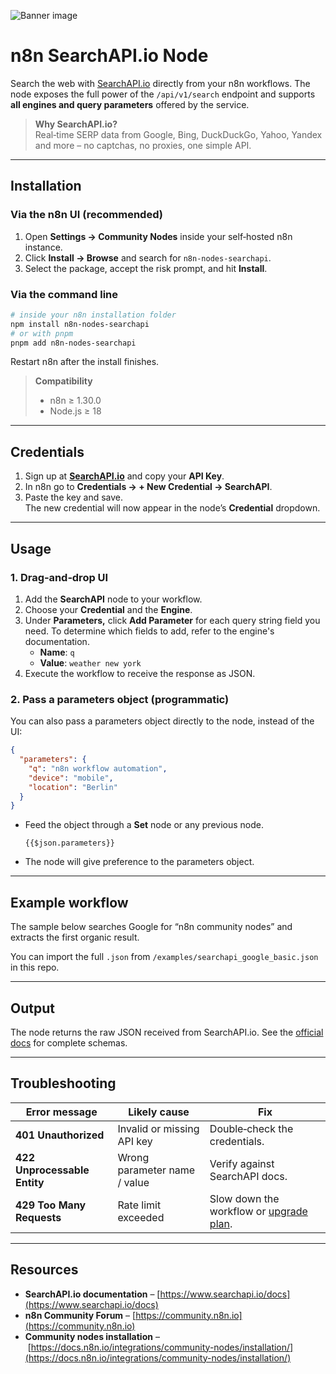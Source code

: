![Banner image](https://user-images.githubusercontent.com/10284570/173569848-c624317f-42b1-45a6-ab09-f0ea3c247648.png)

# n8n SearchAPI.io Node

Search the web with [SearchAPI.io](https://www.searchapi.io/) directly from your n8n workflows. The node exposes the full power of the `/api/v1/search` endpoint and supports **all engines and query parameters** offered by the service.

> **Why SearchAPI.io?**\
> Real‑time SERP data from Google, Bing, DuckDuckGo, Yahoo, Yandex and more – no captchas, no proxies, one simple API.

---

## Installation

### Via the n8n UI (recommended)

1. Open **Settings → Community Nodes** inside your self‑hosted n8n instance.
2. Click **Install → Browse** and search for `n8n-nodes-searchapi`.
3. Select the package, accept the risk prompt, and hit **Install**.

### Via the command line

```bash
# inside your n8n installation folder
npm install n8n-nodes-searchapi
# or with pnpm
pnpm add n8n-nodes-searchapi
```

Restart n8n after the install finishes.

> **Compatibility**
>
> - n8n ≥ 1.30.0
> - Node.js ≥ 18

---

## Credentials

1. Sign up at **[SearchAPI.io](https://www.searchapi.io/)** and copy your **API Key**.
2. In n8n go to **Credentials → + New Credential → SearchAPI**.
3. Paste the key and save.\
   The new credential will now appear in the node’s **Credential** dropdown.

---

## Usage

### 1. Drag‑and‑drop UI

1. Add the **SearchAPI** node to your workflow.
2. Choose your **Credential** and the **Engine**.
3. Under **Parameters,** click **Add Parameter** for each query string field you need. To determine which fields to add, refer to the engine's documentation.
   - **Name**: `q`
   - **Value**: `weather new york`
4. Execute the workflow to receive the response as JSON.

### 2. Pass a parameters object (programmatic)

You can also pass a parameters object directly to the node, instead of the UI:

```json
{
  "parameters": {
    "q": "n8n workflow automation",
    "device": "mobile",
    "location": "Berlin"
  }
}
```

- Feed the object through a **Set** node or any previous node.
  ```
  {{$json.parameters}}
  ```
- The node will give preference to the parameters object.

---

## Example workflow

The sample below searches Google for “n8n community nodes” and extracts the first organic result.



You can import the full `.json` from `/examples/searchapi_google_basic.json` in this repo.

---

## Output

The node returns the raw JSON received from SearchAPI.io. See the [official docs](https://www.searchapi.io/docs/google) for complete schemas.

---

## Troubleshooting

| Error message                | Likely cause                 | Fix                                                                         |
| ---------------------------- | ---------------------------- | --------------------------------------------------------------------------- |
| **401 Unauthorized**         | Invalid or missing API key   | Double‑check the credentials.                                               |
| **422 Unprocessable Entity** | Wrong parameter name / value | Verify against SearchAPI docs.                                              |
| **429 Too Many Requests**    | Rate limit exceeded          | Slow down the workflow or [upgrade plan](https://www.searchapi.io/pricing). |

---

## Resources

- **SearchAPI.io documentation** – [https://www.searchapi.io/docs](https://www.searchapi.io/docs)
- **n8n Community Forum** – [https://community.n8n.io](https://community.n8n.io)
- **Community nodes installation** – [https://docs.n8n.io/integrations/community-nodes/installation/](https://docs.n8n.io/integrations/community-nodes/installation/)

